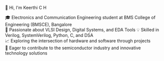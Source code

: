 👋 Hi, I'm Keerthi C H

🎓 Electronics and Communication Engineering student at BMS College of Engineering (BMSCE), Bangalore  
🔬 Passionate about VLSI Design, Digital Systems, and EDA Tools 
💡 Skilled in Verilog, SystemVerilog, Python, C, and DSA  
📈 Exploring the intersection of hardware and software through projects   
🎯 Eager to contribute to the semiconductor industry and innovative technology solutions  


<!--
**keerthi-c-h/keerthi-c-h** is a ✨ _special_ ✨ repository because its `README.md` (this file) appears on your GitHub profile.

Here are some ideas to get you started:

- 🔭 I’m currently working on ...
- 🌱 I’m currently learning ...
- 👯 I’m looking to collaborate on ...
- 🤔 I’m looking for help with ...
- 💬 Ask me about ...
- 📫 How to reach me: ...
- 😄 Pronouns: ...
- ⚡ Fun fact: ...
-->

